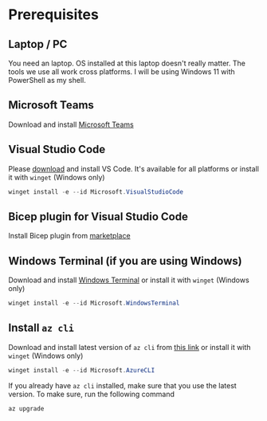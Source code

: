 # Prerequisites

## Laptop / PC

You need an laptop. OS installed at this laptop doesn't really matter. The tools we use all work cross platforms. I will be using Windows 11 with PowerShell as my shell.

## Microsoft Teams

Download and install [Microsoft Teams](https://products.office.com/en-US/microsoft-teams/group-chat-software)

## Visual Studio Code

Please [download](https://code.visualstudio.com/download) and install VS Code. It's available for all platforms or install it with `winget` (Windows only)

```powershell
winget install -e --id Microsoft.VisualStudioCode
```

## Bicep plugin for Visual Studio Code

Install Bicep plugin from [marketplace](https://marketplace.visualstudio.com/items?itemName=ms-azuretools.vscode-bicep) 

## Windows Terminal (if you are using Windows)

Download and install [Windows Terminal](https://www.microsoft.com/en-us/p/windows-terminal/9n0dx20hk701?activetab=pivot:overviewtab&atc=true) or install it with `winget` (Windows only)

```powershell
winget install -e --id Microsoft.WindowsTerminal
```

## Install `az cli`

Download and install latest version of `az cli` from [this link](https://docs.microsoft.com/en-us/cli/azure/install-azure-cli?view=azure-cli-latest&WT.mc_id=AZ-MVP-5003837) or install it with `winget` (Windows only)

```powershell
winget install -e --id Microsoft.AzureCLI
```

If you already have `az cli` installed, make sure that you use the latest version. To make sure, run the following command

```powershell
az upgrade
```
